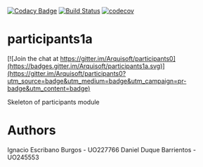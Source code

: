 [![Codacy Badge](https://api.codacy.com/project/badge/Grade/2f5e9b234d9b4cbd8669629c299990ad)](https://www.codacy.com/app/jelabra/participants1a?utm_source=github.com&utm_medium=referral&utm_content=Arquisoft/participationSystem1a&utm_campaign=badger)
[![Build Status](https://travis-ci.org/Arquisoft/participationSystem1a.svg?branch=master)](https://travis-ci.org/Arquisoft/participationSystem1a)
[![codecov](https://codecov.io/gh/Arquisoft/participationSystem1a/branch/master/graph/badge.svg)](https://codecov.io/gh/Arquisoft/participationSystem1a)


# participants1a

[![Join the chat at https://gitter.im/Arquisoft/participants0](https://badges.gitter.im/Arquisoft/participants1a.svg)](https://gitter.im/Arquisoft/participants0?utm_source=badge&utm_medium=badge&utm_campaign=pr-badge&utm_content=badge)

Skeleton of participants module

# Authors

Ignacio Escribano Burgos - UO227766 
Daniel Duque Barrientos - UO245553

